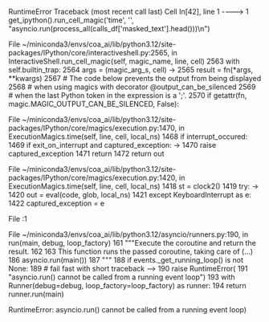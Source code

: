 RuntimeError                              Traceback (most recent call last)
Cell In[42], line 1
----> 1 get_ipython().run_cell_magic('time', '', "asyncio.run(process_all(calls_df['masked_text'].head()))\n")

File ~/miniconda3/envs/coa_ai/lib/python3.12/site-packages/IPython/core/interactiveshell.py:2565, in InteractiveShell.run_cell_magic(self, magic_name, line, cell)
   2563 with self.builtin_trap:
   2564     args = (magic_arg_s, cell)
-> 2565     result = fn(*args, **kwargs)
   2567 # The code below prevents the output from being displayed
   2568 # when using magics with decorator @output_can_be_silenced
   2569 # when the last Python token in the expression is a ';'.
   2570 if getattr(fn, magic.MAGIC_OUTPUT_CAN_BE_SILENCED, False):

File ~/miniconda3/envs/coa_ai/lib/python3.12/site-packages/IPython/core/magics/execution.py:1470, in ExecutionMagics.time(self, line, cell, local_ns)
   1468 if interrupt_occured:
   1469     if exit_on_interrupt and captured_exception:
-> 1470         raise captured_exception
   1471     return
   1472 return out

File ~/miniconda3/envs/coa_ai/lib/python3.12/site-packages/IPython/core/magics/execution.py:1420, in ExecutionMagics.time(self, line, cell, local_ns)
   1418 st = clock2()
   1419 try:
-> 1420     out = eval(code, glob, local_ns)
   1421 except KeyboardInterrupt as e:
   1422     captured_exception = e

File <timed eval>:1

File ~/miniconda3/envs/coa_ai/lib/python3.12/asyncio/runners.py:190, in run(main, debug, loop_factory)
    161 """Execute the coroutine and return the result.
    162 
    163 This function runs the passed coroutine, taking care of
   (...)    186     asyncio.run(main())
    187 """
    188 if events._get_running_loop() is not None:
    189     # fail fast with short traceback
--> 190     raise RuntimeError(
    191         "asyncio.run() cannot be called from a running event loop")
    193 with Runner(debug=debug, loop_factory=loop_factory) as runner:
    194     return runner.run(main)

RuntimeError: asyncio.run() cannot be called from a running event loop)
